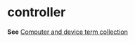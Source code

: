 # controller

**See** [Computer and device term collection](~/a-z-word-list-term-collections/term-collections/computer-device-terms.md)
